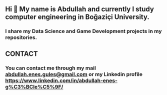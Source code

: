 ## Hi 👋 My name is Abdullah and currently I study computer engineering in Boğaziçi University. 
### I share my Data Science and Game Development projects in my repositories. 

## CONTACT
### You can contact me through my mail abdullah.enes.gules@gmail.com or my Linkedin profile https://www.linkedin.com/in/abdullah-enes-g%C3%BCle%C5%9F/

<!--
**Abdusshh/Abdusshh** is a ✨ _special_ ✨ repository because its `README.md` (this file) appears on your GitHub profile.

Here are some ideas to get you started:

- 🔭 I’m currently working on ...
- 🌱 I’m currently learning ...
- 👯 I’m looking to collaborate on ...
- 🤔 I’m looking for help with ...
- 💬 Ask me about ...
- 📫 How to reach me: ...
- 😄 Pronouns: ...
- ⚡ Fun fact: ...
-->
